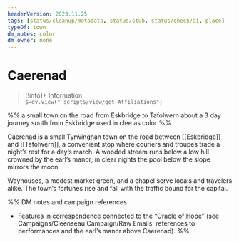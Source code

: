 ```yaml
---
headerVersion: 2023.11.25
tags: [status/cleanup/metadata, status/stub, status/check/ai, place]
typeOf: town
dm_notes: color
dm_owner: none
---
```

# Caerenad
>[!info]+ Information  
> `$=dv.view("_scripts/view/get_Affiliations")`


%% a small town on the road from Eskbridge to Tafolwern about a 3 day journey south from Eskbridge 
used in clee as color 
%%

Caerenad is a small Tyrwinghan town on the road between [[Eskbridge]] and [[Tafolwern]], a convenient stop where couriers and troupes trade a night’s rest for a day’s march. A wooded stream runs below a low hill crowned by the earl’s manor; in clear nights the pool below the slope mirrors the moon.

Wayhouses, a modest market green, and a chapel serve locals and travelers alike. The town’s fortunes rise and fall with the traffic bound for the capital.

%%
DM notes and campaign references
- Features in correspondence connected to the “Oracle of Hope” (see Campaigns/Cleenseau Campaign/Raw Emails: references to performances and the earl’s manor above Caerenad).
%%

